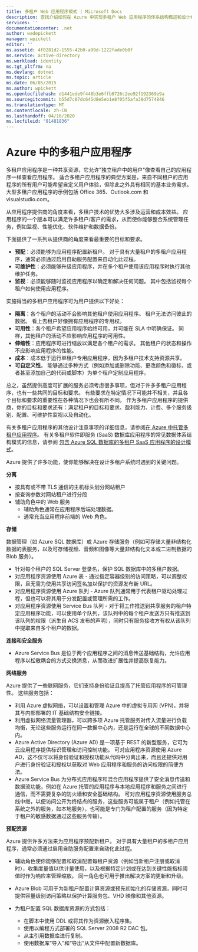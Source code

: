 ```yaml
---
title: 多租户 Web 应用程序模式 | Microsoft Docs
description: 查找介绍如何在 Azure 中实现多租户 Web 应用程序的体系结构概述和设计模式。
services: ''
documentationcenter: .net
author: wadepickett
manager: wpickett
editor: ''
ms.assetid: 4f0281d2-1555-42b0-a99d-1222fade0b0f
ms.service: active-directory
ms.workload: identity
ms.tgt_pltfrm: na
ms.devlang: dotnet
ms.topic: article
ms.date: 06/05/2015
ms.author: wpickett
ms.openlocfilehash: d1441ede9f448b3e6ffb0726c2ee92f192369e9a
ms.sourcegitcommit: b55d7c87dc645d8e5eb1e8f05f5afa38d7574846
ms.translationtype: MT
ms.contentlocale: zh-CN
ms.lasthandoff: 04/16/2020
ms.locfileid: "81481836"
---
```

# <a name="multitenant-applications-in-azure"></a>Azure 中的多租户应用程序
多租户应用程序是一种共享资源，它允许"独立租户中的用户"像查看自己的应用程序一样查看应用程序。 适合多租户应用程序的典型方案是，来自不同租户的应用程序的所有用户可能希望自定义用户体验，但除此之外具有相同的基本业务需求。 大型多租户应用程序的示例包括 Office 365、Outlook.com 和 visualstudio.com。

从应用程序提供商的角度来看，多租户技术的优势大多涉及运营和成本效益。 应用程序的一个版本可以满足许多租户/客户的需求，从而使你能够整合系统管理任务，例如监视、性能优化、软件维护和数据备份。

下面提供了一系列从提供商的角度来看最重要的目标和要求。

* **预配**：必须能够为应用程序配置新租户。  对于具有大量租户的多租户应用程序，通常必须通过启用自助服务配置来自动化此过程。
* **可维护性**：必须能够升级应用程序，并在多个租户使用该应用程序时执行其他维护任务。
* **监视**：必须能够随时监视应用程序以确定和解决任何问题。 其中包括监视每个租户如何使用应用程序。

实施得当的多租户应用程序可为用户提供以下好处：

* **隔离**：各个租户的活动不会影响其他租户使用应用程序。 租户无法访问彼此的数据。 看上去租户好像拥有应用程序的专用权。
* **可用性**：各个租户希望应用程序始终可用，并可能在 SLA 中明确保证。 同样，其他租户的活动不应影响应用程序的可用性。
* **伸缩性**：应用程序可进行缩放以满足各个租户的需求。 其他租户的状态和操作不应影响应用程序的性能。
* **成本**：成本低于运行单租户专用应用程序，因为多租户技术支持资源共享。
* **可自定义性**。 能够通过多种方式（例如添加或删除功能、更改颜色和徽标，或者甚至添加自己的代码或脚本）为单个租户定制应用程序。

总之，虽然提供高度可扩展的服务必须考虑很多事项，但对于许多多租户应用程序，也有一些共同的目标和要求。 有些要求在特定情况下可能并不相关，并且各个目标和要求的重要性在各种情况下也会有所不同。 作为多租户应用程序的提供商，你的目标和要求还有：满足租户的目标和要求、盈利能力、计费、多个服务级别、配置、可维护性监视以及自动化。

有关多租户应用程序的其他设计注意事项的详细信息，请参阅[在 Azure 中托管多租户应用程序][Hosting a Multi-Tenant Application on Azure]。 有关多租户软件即服务 (SaaS) 数据库应用程序的常见数据体系结构模式的信息，请参阅 [包含 Azure SQL 数据库的多租户 SaaS 应用程序的设计模式](sql-database/sql-database-design-patterns-multi-tenancy-saas-applications.md)。 

Azure 提供了许多功能，使你能够解决在设计多租户系统时遇到的关键问题。

**分离**

* 按具有或不带 TLS 通信的主机标头划分网站租户
* 按查询参数对网站租户进行分段
* 辅助角色中的 Web 服务
  * 辅助角色通常在应用程序后端处理数据。
  * 通常充当应用程序前端的 Web 角色。

**存储**

数据管理（如 Azure SQL 数据库）或 Azure 存储服务（例如可存储大量非结构化数据的表服务，以及可存储视频、音频和图像等大量非结构化文本或二进制数据的 Blob 服务）。

* 针对每个租户的 SQL Server 登录名，保护 SQL 数据库中的多租户数据。
* 对应用程序资源使用 Azure 表 - 通过指定容器级别的访问策略，可以调整权限，且无需为使用共享访问签名加以保护的资源发布新 URL。
* 对应用程序资源使用 Azure 队列 - Azure 队列通常用于代表租户驱动处理过程，但也可以将其用于分发配置或管理所需的工作。
* 对应用程序资源使用 Service Bus 队列 - 对于将工作推送到共享服务的租户特定应用程序功能，可以使用单个队列，该队列中的每个租户发送方只有推送到该队列的权限（派生自 ACS 发布的声明），同时只有服务接收方有权从该队列中提取来自多个租户的数据。

**连接和安全服务**

* Azure Service Bus 是位于两个应用程序之间的消息传送基础结构，允许应用程序以松散耦合的方式交换消息，从而改进扩展性并提高恢复能力。

**网络服务**

Azure 提供了一些联网服务，它们支持身份验证且提高了托管应用程序的可管理性。 这些服务包括：

* 利用 Azure 虚拟网络，可以设置和管理 Azure 中的虚拟专用网 (VPN)，并将其与内部部署的 IT 基础结构安全链接。
* 利用虚拟网络流量管理器，可以跨多项 Azure 托管服务对传入流量进行负载均衡，无论这些服务运行在同一数据中心内，还是运行在全球的不同数据中心内。
* Azure Active Directory (Azure AD) 是一项基于 REST 的新型服务，它可为云应用程序提供标识管理和访问控制功能。 可对应用程序资源使用 Azure AD，这不仅可以将身份验证和授权功能从代码中分离出来，而且还提供对用户进行身份验证和授权以获取对 Web 应用程序和服务的访问权限的简便方法。
* Azure Service Bus 为分布式应用程序和混合应用程序提供了安全消息传送和数据流功能，例如在 Azure 托管的应用程序与本地应用程序和服务之间进行通信，而不需要复杂的防火墙和安全基础结构。 可对应用程序资源使用服务总线中继，以便访问公开为终结点的服务，这些服务可能属于租户（例如托管在系统之外的服务，如本地服务），也可能是专门为租户配置的服务（因为特定于租户的敏感数据通过这些服务传输）。

**预配资源**

Azure 提供许多方法来为应用程序预配新租户。 对于具有大量租户的多租户应用程序，通常必须通过启用自助服务配置来自动化此过程。

* 辅助角色使你能够配置和取消配置每租户资源（例如当新租户注册或取消时），收集度量值以供计量使用，以及根据特定计划或在达到关键性能指标阈值时作为响应来管理缩放。 同一角色也可用于推出解决方案的更新和升级。
* Azure Blob 可用于为新租户配置计算资源或预先初始化的存储资源，同时可提供容量级别访问策略以保护计算服务包、VHD 映像和其他资源。
* 为租户配置 SQL 数据库资源的方式包括：
  
  * 在脚本中使用 DDL 或将其作为资源嵌入程序集。
  * 使用以编程方式部署的 SQL Server 2008 R2 DAC 包。
  * 从主引用数据库进行复制。
  * 使用数据库“导入”和“导出”从文件中配置新数据库。

<!--links-->

[Hosting a Multi-Tenant Application on Azure]: https://msdn.microsoft.com/library/hh534480.aspx
[Designing Multitenant Applications on Azure]: https://msdn.microsoft.com/library/windowsazure/hh689716
